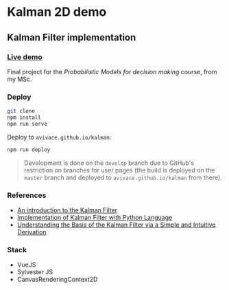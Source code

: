 # Kalman 2D demo
## Kalman Filter implementation

### [Live demo](https://avivace.github.io/kalman)

Final project for the *Probabilistic Models for decision making* course, from my MSc.

### Deploy

```bash
git clone
npm install
npm run serve
```

Deploy to `avivace.github.io/kalman`:

```bash
npm run deploy
```

> Development is done on the `develop` branch due to GitHub's restriction on branches for user pages (the build is deployed on the `master` branch and deployed to `avivace.github.io/kalman` from there).

### References

- [An introduction to the Kalman Filter](http://www.cs.utexas.edu/~pstone/Courses/393Rfall13/readings/Welch+Bishop-TR-95.pdf)
- [Implementation of Kalman Filter with Python Language](https://arxiv.org/pdf/1204.0375.pdf)
- [Understanding the Basis of the Kalman Filter via a Simple and Intuitive Derivation](https://courses.engr.illinois.edu/ece420/sp2017/UnderstandingKalmanFilter.pdf)

### Stack

- VueJS
- Sylvester JS
- CanvasRenderingContext2D